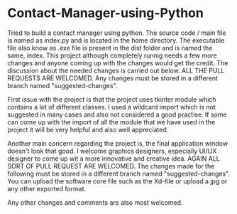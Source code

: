 # Contact-Manager-using-Python
Tried to build a contact manager using python. The source code / main file is named as index.py and is located in the home directory. The executable file also know as .exe file is present in the dist folder and is named the same, index.
This project although completely runnig needs a few more changes and anyone coming up with the changes would get the credit. The discussion about the needed changes is carried out below. ALL THE PULL REQUESTS ARE WELCOMED. Any changes must be stored in a different branch named "suggested-changes".

First issue with the project is that the project uses tkinter module which contains a lot of different classes. I used a wildcard import which is not suggested in many cases and also not considered a good practise. If some can come up with the import of all the module that we have used in the project it will be very helpful and also well appreciated.

Another main concern regarding the project is, the final application window doesn't look that good. I welcome graphics designers, especially UI/UX designer to come up wit a more innovative and creative idea. AGAIN ALL SORT OF PULL REQUEST ARE WELCOMED. The changes made for the following must be stored in a different branch named "suggested-changes". You can upload the software core file such as the Xd-file or upload a jpg or any other exported format.

Any other changes and comments are also most welcomed.
